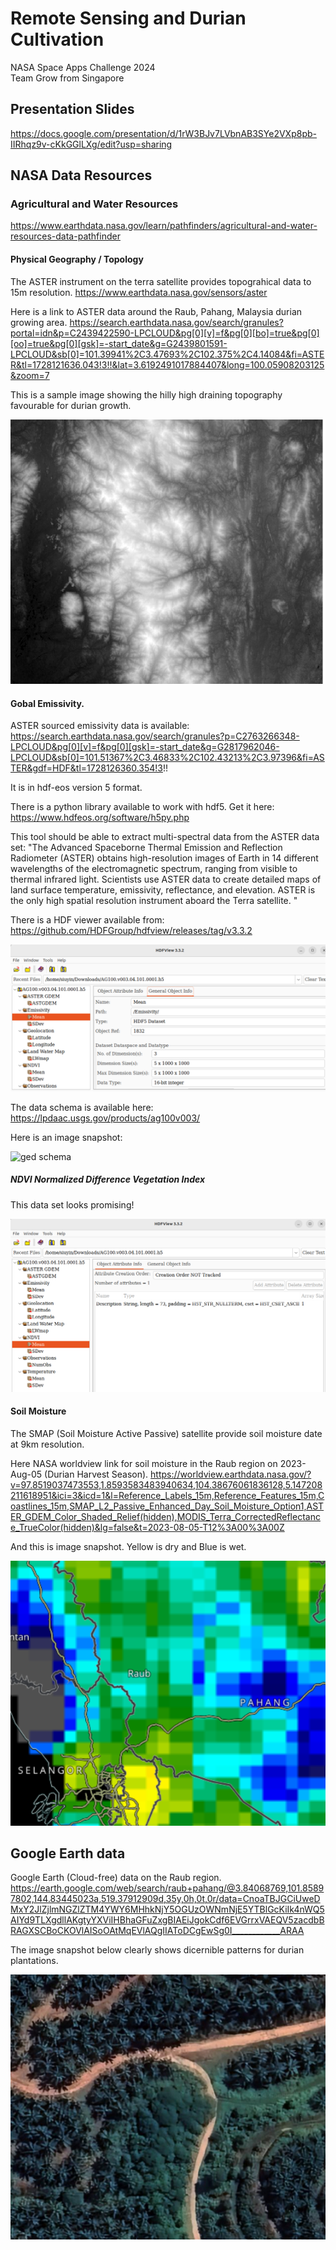 # Remote Sensing and Durian Cultivation
NASA Space Apps Challenge 2024  
Team Grow from Singapore

## Presentation Slides
https://docs.google.com/presentation/d/1rW3BJv7LVbnAB3SYe2VXp8pb-IIRhqz9v-cKkGGlLXg/edit?usp=sharing

## NASA Data Resources

### Agricultural and Water Resources
https://www.earthdata.nasa.gov/learn/pathfinders/agricultural-and-water-resources-data-pathfinder

#### Physical Geography / Topology
The ASTER instrument on the terra satellite provides topograhical data to 15m resolution.
https://www.earthdata.nasa.gov/sensors/aster

Here is a link to ASTER data around the Raub, Pahang, Malaysia durian growing area.
https://search.earthdata.nasa.gov/search/granules?portal=idn&p=C2439422590-LPCLOUD&pg[0][v]=f&pg[0][bo]=true&pg[0][oo]=true&pg[0][gsk]=-start_date&g=G2439801591-LPCLOUD&sb[0]=101.39941%2C3.47693%2C102.375%2C4.14084&fi=ASTER&tl=1728121636.043!3!!&lat=3.6192491017884407&long=100.05908203125&zoom=7

This is a sample image showing the hilly high draining topography favourable for durian growth.

![Raub area Digital Elevation Model](/images/raub-dem.png)

#### Gobal Emissivity.
ASTER sourced emissivity data is available:
https://search.earthdata.nasa.gov/search/granules?p=C2763266348-LPCLOUD&pg[0][v]=f&pg[0][gsk]=-start_date&g=G2817962046-LPCLOUD&sb[0]=101.51367%2C3.46833%2C102.43213%2C3.97396&fi=ASTER&gdf=HDF&tl=1728126360.354!3!!

It is in hdf-eos version 5 format.

There is a python library available to work with hdf5. Get it here:
https://www.hdfeos.org/software/h5py.php

This tool should be able to extract multi-spectral data from the ASTER data set:
"The Advanced Spaceborne Thermal Emission and Reflection Radiometer (ASTER) obtains high-resolution images of Earth in 14 different wavelengths of the electromagnetic spectrum, ranging from visible to thermal infrared light. Scientists use ASTER data to create detailed maps of land surface temperature, emissivity, reflectance, and elevation. ASTER is the only high spatial resolution instrument aboard the Terra satellite. "

There is a HDF viewer available from:
https://github.com/HDFGroup/hdfview/releases/tag/v3.3.2

![global emissivity](/images/raub-ged.png)

The data schema is available here:
https://lpdaac.usgs.gov/products/ag100v003/

Here is an image snapshot:

![ged schema](/images/ged-schema.png)



##### NDVI Normalized Difference Vegetation Index
This data set looks promising!

![ndvi](/images/raub-ndvi.png)



#### Soil Moisture
The SMAP (Soil Moisture Active Passive) satellite provide soil moisture date at 9km resolution.

Here NASA worldview link for soil moisture in the Raub region on 2023-Aug-05 (Durian Harvest Season).
https://worldview.earthdata.nasa.gov/?v=97.8519037473553,1.8593583483940634,104.38676061836128,5.147208211618951&ici=3&icd=1&l=Reference_Labels_15m,Reference_Features_15m,Coastlines_15m,SMAP_L2_Passive_Enhanced_Day_Soil_Moisture_Option1,ASTER_GDEM_Color_Shaded_Relief(hidden),MODIS_Terra_CorrectedReflectance_TrueColor(hidden)&lg=false&t=2023-08-05-T12%3A00%3A00Z

And this is image snapshot.
Yellow is dry and Blue is wet.

![raub soil moisture snapshot](/images/raub-smap.png)

## Google Earth data

Google Earth (Cloud-free) data on the Raub region.
https://earth.google.com/web/search/raub+pahang/@3.84068769,101.85897802,144.83445023a,519.37912909d,35y,0h,0t,0r/data=CnoaTBJGCiUweDMxY2JlZjlmNGZlZTM4YWY6MHhkNjY5OGUzOWNmNjE5YTBlGcKiIk4nWQ5AIYd9TLXgdllAKgtyYXViIHBhaGFuZxgBIAEiJgokCdf6EVGrrxVAEQV5zacdbBRAGXSCBoCKOVlAISoOAtMqEVlAQgIIAToDCgEwSg0I____________ARAA

The image snapshot below clearly shows dicernible patterns for durian plantations.

![durian plantation snaphot](/images/raub-google-earth.png)

